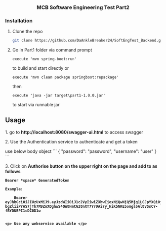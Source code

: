 <h3 align="center">MCB Software Engineering Test Part2</h3>

### Installation

1. Clone the repo
   ```sh
   git clone https://github.com/DaAnkleBreaker24/SoftEngTest_Backend.git
   ```
3. Go in Part1 folder via command prompt
   ```
   execute 'mvn spring-boot:run' 
    ```
   to build and start directly or 
   ```
   execute 'mvn clean package springboot:repackage'
   ```
   then 
     ```
   execute 'java -jar target\part1-1.0.0.jar'
   ```
   to start via runnable jar
   
## Usage

<p>1. go to <strong>http://localhost:8080/swagger-ui.html</strong> to access swagger</p>
<p>2. Use the Authentication service to authenticate and get a token<p>
  use below body object
 ```
   {
  "password": "password",
  "username": "user"
   }
 ```
  <p>3. Click on <strong>Authorise<strong/> button on the upper right on the page and add to as follows </p>
     
  ```
  Bearer *space* GeneratedToken
  ```
    
    Example:
     
```
    Bearer eyJhbGciOiJIUzUxMiJ9.eyJzdWIiOiJ1c2VyIiwiZXhwIjoxNjQwNjQ5Mjg1LCJpYXQiOjE2MjI2NDkyODV9.-bgZliiPrAS7jTh7M9ZnXDghwS4Qu8HmCG28nXT7Y79Ai7y_HiK5NKE5omgl6Al8VSsCY-fBYDUEPI1cDC0D1w
     
```
     
     
    <p> Use any webservice available </p>
